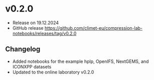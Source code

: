 # v0.2.0

- Release on 19.12.2024
- GitHub release <https://github.com/climet-eu/compression-lab-notebooks/releases/tag/v0.2.0>

## Changelog

- Added notebooks for the example hplp, OpenIFS, NextGEMS, and ICONXPP datasets
- Updated to the online laboratory v0.2.0
